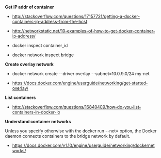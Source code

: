 **Get IP addr of container**

- http://stackoverflow.com/questions/17157721/getting-a-docker-containers-ip-address-from-the-host

- http://networkstatic.net/10-examples-of-how-to-get-docker-container-ip-address/

- docker inspect container_id

- docker network inspect bridge

**Create overlay network**

- docker network create --driver overlay --subnet=10.0.9.0/24 my-net

- https://docs.docker.com/engine/userguide/networking/get-started-overlay/

**List containers**

- http://stackoverflow.com/questions/16840409/how-do-you-list-containers-in-docker-io

**Understand container networks**

Unless you specify otherwise with the docker run --net=<NETWORK> option, the Docker daemon connects containers to the bridge network by default.

- https://docs.docker.com/v1.10/engine/userguide/networking/dockernetworks/





